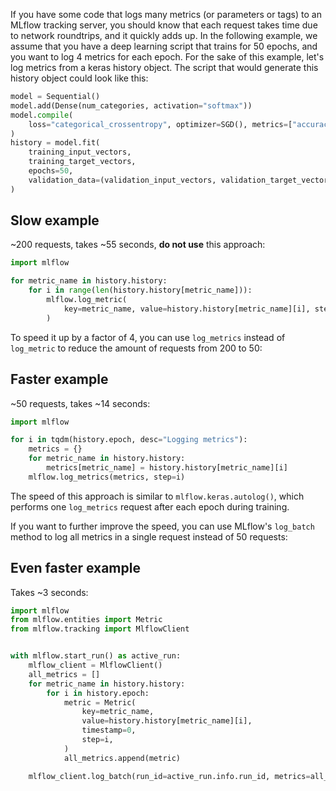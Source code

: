 If you have some code that logs many metrics (or parameters or tags) to an MLflow tracking
server, you should know that each request takes time due to network roundtrips, and it quickly
adds up. In the following example, we assume that you have a deep learning script that trains
for 50 epochs, and you want to log 4 metrics for each epoch. For the sake of this example, let's
log metrics from a keras history object. The script that would generate this history object
could look like this:

```python
model = Sequential()
model.add(Dense(num_categories, activation="softmax"))
model.compile(
    loss="categorical_crossentropy", optimizer=SGD(), metrics=["accuracy"]
)
history = model.fit(
    training_input_vectors,
    training_target_vectors,
    epochs=50,
    validation_data=(validation_input_vectors, validation_target_vectors),
)
``` 

## Slow example

~200 requests, takes ~55 seconds, **do not use** this approach:

```python
import mlflow

for metric_name in history.history:
    for i in range(len(history.history[metric_name])):
        mlflow.log_metric(
            key=metric_name, value=history.history[metric_name][i], step=i
        )
```


To speed it up by a factor of 4, you can use `log_metrics` instead of `log_metric` to reduce the
amount of requests from 200 to 50:

## Faster example

~50 requests, takes ~14 seconds:

```python
import mlflow

for i in tqdm(history.epoch, desc="Logging metrics"):
    metrics = {}
    for metric_name in history.history:
        metrics[metric_name] = history.history[metric_name][i]
    mlflow.log_metrics(metrics, step=i)
```

The speed of this approach is similar to `mlflow.keras.autolog()`, which performs one
`log_metrics` request after each epoch during training.

If you want to further improve the speed, you can use MLflow's `log_batch` method to log all
metrics in a single request instead of 50 requests:

## Even faster example

Takes ~3 seconds:

```python
import mlflow
from mlflow.entities import Metric
from mlflow.tracking import MlflowClient


with mlflow.start_run() as active_run:
    mlflow_client = MlflowClient()
    all_metrics = []
    for metric_name in history.history:
        for i in history.epoch:
            metric = Metric(
                key=metric_name,
                value=history.history[metric_name][i],
                timestamp=0,
                step=i,
            )
            all_metrics.append(metric)

    mlflow_client.log_batch(run_id=active_run.info.run_id, metrics=all_metrics)
```
